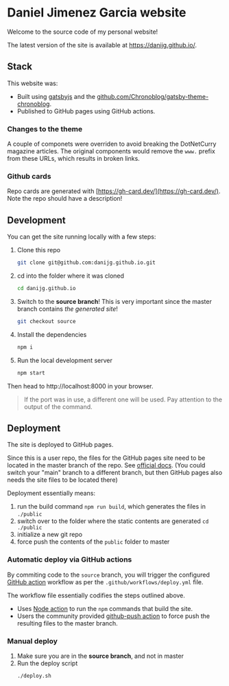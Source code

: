 # Daniel Jimenez Garcia website

Welcome to the source code of my personal website!

The latest version of the site is available at https://danijg.github.io/.

## Stack
This website was:

- Built using [gatsbyjs](https://www.gatsbyjs.org/) and the [github.com/Chronoblog/gatsby-theme-chronoblog](https://github.com/Chronoblog/gatsby-theme-chronoblog).
- Published to GitHub pages using GitHub actions.

### Changes to the theme
A couple of componets were overriden to avoid breaking the DotNetCurry magazine articles. The original components would remove the `www.` prefix from these URLs, which results in broken links.

### Github cards
Repo cards are generated with [https://gh-card.dev/](https://gh-card.dev/). Note the repo should have a description!


## Development

You can get the site running locally with a few steps:

1. Clone this repo
    ```bash
    git clone git@github.com:danijg.github.io.git
    ```
1. cd into the folder where it was cloned
    ```bash
    cd danijg.github.io
    ```
1. Switch to the **source branch**! This is very important since the master branch contains _the generated site_!
    ```bash
    git checkout source
    ```
1. Install the dependencies
    ```bash
    npm i
    ```
1. Run the local development server
    ```bash
    npm start
    ```

Then head to http://localhost:8000 in your browser.
> If the port was in use, a different one will be used. Pay attention to the output of the command.

## Deployment

The site is deployed to GitHub pages.

Since this is a user repo, the files for the GitHub pages site need to be located in the master branch of the repo. See [official docs](https://help.github.com/en/github/working-with-github-pages/about-github-pages#publishing-sources-for-github-pages-sites). (You could switch your "main" branch to a different branch, but then GitHub pages also needs the site files to be located there)

Deployment essentially means:
1. run the build command `npm run build`, which generates the files in `./public`
1. switch over to the folder where the static contents are generated `cd ./public`
1. initialize a new git repo
1. force push the contents of the `public` folder to master

### Automatic deploy via GitHub actions
By commiting code to the `source` branch, you will trigger the configured [GitHub action](https://help.github.com/en/actions) workflow as per the `.github/workflows/deploy.yml` file.

The workflow file essentially codifies the steps outlined above.
- Uses [Node action](https://help.github.com/en/actions/language-and-framework-guides/using-nodejs-with-github-actions) to run the `npm` commands that build the site.
- Users the community provided [github-push action](https://github.com/marketplace/actions/github-push) to force push the resulting files to the master branch.

### Manual deploy

1. Make sure you are in the **source branch**, and not in master
1. Run the deploy script
    ```bash
    ./deploy.sh
    ```